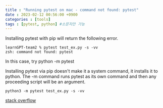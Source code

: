 ```yaml
---
title : "Running pytest on mac - command not found: pytest"
date : 2023-02-12 00:56:00 +0900
categories : [tools]
tags : [pytest, python] #소문자만 가능
---
```


Installing pytest with pip will return the following error.

```
learnGPT-team2 % pytest test_ex.py -s -vv
zsh: command not found: pytest
```
In this case, try python -m pytest

Installing pytest via pip doesn't make it a system command, it installs it to python. The -m command runs pytest as its own command and then any proceeding script will be an argument.


```
python3 -m pytest test_ex.py -s -vv
```

[stack overflow](https://stackoverflow.com/questions/53154896/installed-pytest-but-running-pytest-in-bash-returns-not-found)